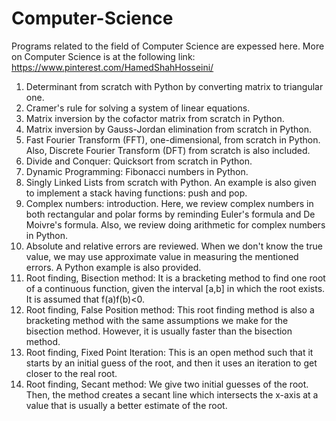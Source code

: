 # Computer-Science 
Programs related to the field of Computer Science are expessed here. More on Computer Science is at the following link:
https://www.pinterest.com/HamedShahHosseini/

1) Determinant from scratch with Python by converting matrix to triangular one.
2) Cramer's rule for solving a system of linear equations.
3) Matrix inversion by the cofactor matrix from scratch in Python. 
4) Matrix inversion by Gauss-Jordan elimination from scratch in Python. 
5) Fast Fourier Transform (FFT), one-dimensional, from scratch in Python. Also, Discrete Fourier Transform (DFT) from scratch is also included.
6) Divide and Conquer: Quicksort from scratch in Python. 
7) Dynamic Programming: Fibonacci numbers in Python.
8) Singly Linked Lists from scratch with Python. An example is also given to implement a stack having functions: push and pop. 
9) Complex numbers: introduction. Here, we review complex numbers in both rectangular and polar forms by reminding Euler's formula and De Moivre's formula. Also, we review doing arithmetic for complex numbers in Python.
10) Absolute and relative errors are reviewed. When we don't know the true value, we may use approximate value in measuring the mentioned errors. A Python example is also provided.
11) Root finding, Bisection method: It is a bracketing method to find one root of a continuous function, given the interval [a,b] in which the root exists. It is assumed that f(a)f(b)<0. 
12) Root finding, False Position method: This root finding method is also a bracketing method with the same assumptions we make for the bisection method. However, it is usually faster than the bisection method.
13) Root finding, Fixed Point Iteration: This is an open method such that it starts by an initial guess of the root, and then it uses an iteration to get closer to the real root.
14) Root finding, Secant method: We give two initial guesses of the root. Then, the method creates a secant line which intersects the x-axis at a value that is usually a better estimate of the root.
